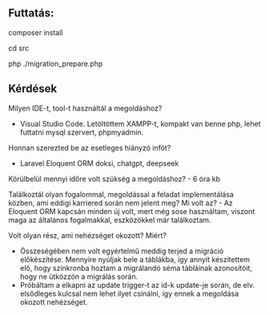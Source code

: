## Futtatás:

composer install

cd src

php ./migration_prepare.php

## Kérdések


Milyen IDE-t, tool-t használtál a megoldáshoz?
   - Visual Studio Code. Letöltöttem XAMPP-t, kompakt van benne php, lehet futtatni mysql szervert, phpmyadmin.

Honnan szerezted be az esetleges hiányzó infót?
 - Laravel Eloquent ORM doksi, chatgpt, deepseek

Körülbelül mennyi időre volt szükség a megoldáshoz?
     - 6 óra kb

Találkoztál olyan fogalommal, megoldással a feladat implementálása közben, ami eddigi karriered során nem jelent meg? Mi volt az?
    - Az Eloquent ORM kapcsán minden új volt, mert még sose használtam, viszont maga az általános fogalmakkal, eszközökkel már találkoztam.

Volt olyan rész, ami nehézséget okozott? Miért?
   - Összeségében nem volt egyértelmű meddig terjed a migráció előkészítése. Mennyire nyúljak bele a táblákba, így annyit készítettem elő, hogy szinkronba hoztam a migrálandó séma tábláinak azonosítóit, hogy ne ütközzön a migrálás során.
   - Próbáltam a elkapni az update trigger-t az id-k update-je során, de elv. elsődleges kulcsal nem lehet ilyet csinálni, így ennek a megoldása okozott nehézséget.
